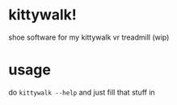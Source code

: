 # kittywalk!

shoe software for my kittywalk vr treadmill (wip)


# usage
do ``kittywalk --help`` and just fill that stuff in
